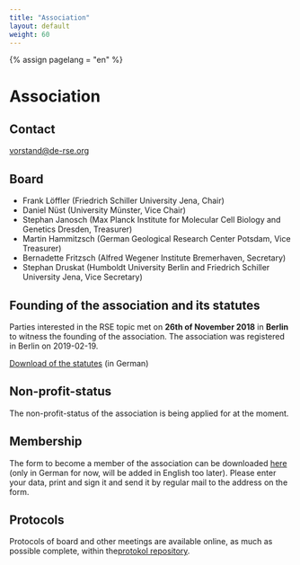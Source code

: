 ```yaml
---
title: "Association"
layout: default
weight: 60
---
```

<!-- Set variable "lang" to reflect page language -->
{% assign pagelang = "en" %}

# Association

## Contact

vorstand@de-rse.org

## Board

* Frank Löffler (Friedrich Schiller University Jena, Chair)
* Daniel Nüst (University Münster, Vice Chair) 
* Stephan Janosch (Max Planck Institute for Molecular Cell Biology and Genetics Dresden, Treasurer)
* Martin Hammitzsch (German Geological Research Center Potsdam, Vice Treasurer)
* Bernadette Fritzsch (Alfred Wegener Institute Bremerhaven, Secretary)
* Stephan Druskat (Humboldt University Berlin and Friedrich Schiller University Jena, Vice Secretary)

## Founding of the association and its statutes

Parties interested in the RSE topic met on **26th of November 2018** in **Berlin** to witness
the founding of the association. The association was registered in Berlin on 2019-02-19.

[Download of the statutes](https://github.com/DE-RSE/satzung/raw/master/de-RSE-e.V._Satzung_2019-01-07.pdf) (in German)

## Non-profit-status

The non-profit-status of the association is being applied for at the moment.

## Membership

The form to become a member of the association can be downloaded <a href="{{ '/assets/pdf/association/de-RSE_Beitrittserklärung.pdf' | prepend: site.baseurl }}">here</a> (only in German for now, will be added in English too later). Please enter your data, print and sign it and send it by regular mail to the address on the form.

## Protocols

Protocols of board and other meetings are available online, as much as possible complete, within the[protokol repository](https://github.com/DE-RSE/protokolle).
